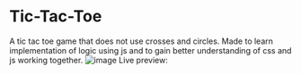 # Tic-Tac-Toe
A tic tac toe game that does not use crosses and circles. Made to learn implementation of logic using js and to gain better understanding of css and js working together.
![image](https://user-images.githubusercontent.com/56508036/185786334-027240b5-7206-41c8-8dfe-ab5a8471b4dd.png)
Live preview: 
